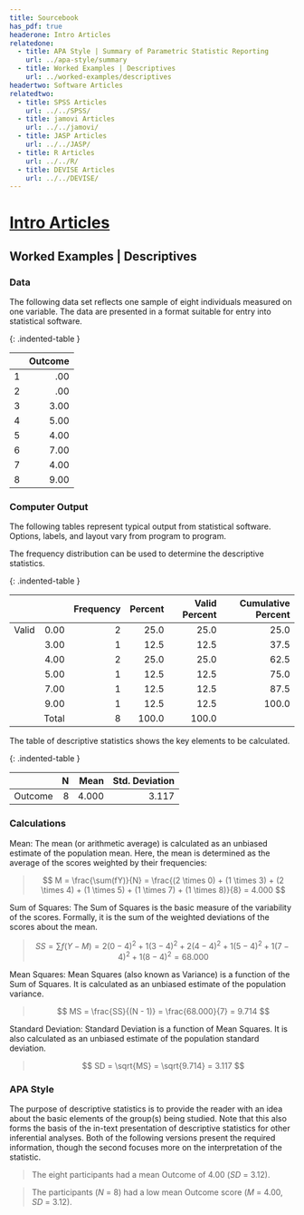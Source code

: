 ```yaml
---
title: Sourcebook
has_pdf: true
headerone: Intro Articles
relatedone:
  - title: APA Style | Summary of Parametric Statistic Reporting
    url: ../apa-style/summary
  - title: Worked Examples | Descriptives
    url: ../worked-examples/descriptives
headertwo: Software Articles
relatedtwo:
  - title: SPSS Articles
    url: ../../SPSS/
  - title: jamovi Articles
    url: ../../jamovi/
  - title: JASP Articles
    url: ../../JASP/
  - title: R Articles
    url: ../../R/
  - title: DEVISE Articles
    url: ../../DEVISE/
---
```


# [Intro Articles](../index.md)

## Worked Examples | Descriptives

### Data

The following data set reflects one sample of eight individuals measured on one variable. The data are presented in a format suitable for entry into statistical software.

{: .indented-table }

|     | Outcome |
|-----|--------:|
| 1   | .00     |
| 2   | .00     |
| 3   | 3.00    |
| 4   | 5.00    |
| 5   | 4.00    |
| 6   | 7.00    |
| 7   | 4.00    |
| 8   | 9.00    |

### Computer Output

The following tables represent typical output from statistical software. Options, labels, and layout vary from program to program.

The frequency distribution can be used to determine the descriptive statistics.

{: .indented-table }

|     |   | Frequency | Percent | Valid Percent | Cumulative Percent |
|:------|----------:|--------:|--------------:|-------------------:|------:|
| Valid | 0.00      | 2       | 25.0          | 25.0               | 25.0  |
|       | 3.00      | 1       | 12.5          | 12.5               | 37.5  |
|       | 4.00      | 2       | 25.0          | 25.0               | 62.5  |
|       | 5.00      | 1       | 12.5          | 12.5               | 75.0  |
|       | 7.00      | 1       | 12.5          | 12.5               | 87.5  |
|       | 9.00      | 1       | 12.5          | 12.5               | 100.0 |
|       | Total     | 8       | 100.0         | 100.0              |       |

The table of descriptive statistics shows the key elements to be calculated.

{: .indented-table }

|         | N   | Mean  | Std. Deviation |
|:--------|----:|------:|---------------:|
| Outcome |   8 | 4.000 |          3.117 |

### Calculations

Mean: The mean (or arithmetic average) is calculated as an unbiased estimate of the population mean. Here, the mean is determined as the average of the scores weighted by their frequencies:

> $$ M = \frac{\sum(fY)}{N} = \frac{(2 \times 0) + (1 \times 3) + (2 \times 4) + (1 \times 5) + (1 \times 7) + (1 \times 8)}{8} = 4.000 $$

Sum of Squares: The Sum of Squares is the basic measure of the variability of the scores. Formally, it is the sum of the weighted deviations of the scores about the mean.

> $$ SS = \sum f (Y - M) = 2 (0 - 4)^2 + 1(3 - 4)^2 + 2(4 - 4)^2 + 1(5 - 4)^2 + 1(7 - 4)^2 + 1(8 - 4)^2 = 68.000 $$

Mean Squares: Mean Squares (also known as Variance) is a function of the Sum of Squares. It is calculated as an unbiased estimate of the population variance.

> $$ MS = \frac{SS}{(N - 1)} = \frac{68.000}{7} = 9.714 $$

Standard Deviation: Standard Deviation is a function of Mean Squares. It is also calculated as an unbiased estimate of the population standard deviation.

> $$ SD = \sqrt{MS} = \sqrt{9.714} = 3.117 $$

### APA Style

The purpose of descriptive statistics is to provide the reader with an idea about the basic elements of the group(s) being studied. Note that this also forms the basis of the in-text presentation of descriptive statistics for other inferential analyses. Both of the following versions present the required information, though the second focuses more on the interpretation of the statistic.

> The eight participants had a mean Outcome of 4.00 (*SD* = 3.12).

> The participants (*N* = 8) had a low mean Outcome score (*M* = 4.00, *SD* = 3.12).

